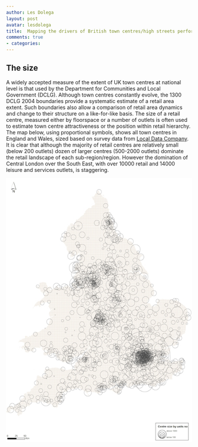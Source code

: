 ```yaml
---
author: Les Dolega
layout: post
avatar: lesdolega
title:  Mapping the drivers of British town centres/high streets performance
comments: true
- categories:
---
```


## The size

A widely accepted measure of the extent of UK town centres at national level is that used by the Department for Communities and Local Government (DCLG).  Although town centres constantly evolve, the 1300 DCLG 2004 boundaries provide a systematic estimate of a retail area extent. Such boundaries also allow a  comparison of retail area dynamics and change to their structure on a like-for-like basis.  The size of a retail centre, measured either by floorspace or a number of outlets is  often used to estimate town centre attractiveness or the position within retail hierarchy. The map below, using proportional symbols, shows all town centres in England and Wales, sized based on survey data from [Local Data Company](http://www.localdatacompany.com/). It is clear that although the majority of retail centres are relatively small (below 200 outlets) dozen of larger centres (500-2000 outlets) dominate the retail landscape of each sub-region/region. However the domination of Central London over the South East, with over 10000 retail and 14000 leisure and services outlets, is staggering.

<img src="/public/images/EWCS.jpg"></img>


